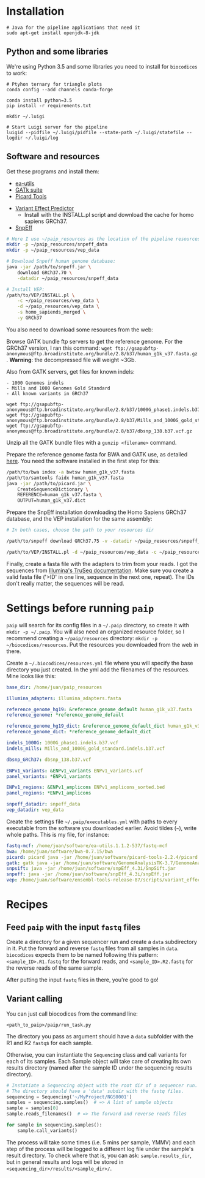 # Installation

```
# Java for the pipeline applications that need it
sudo apt-get install openjdk-8-jdk
```

## Python and some libraries
We're using Python 3.5 and some libraries you need to install for `biocodices` to work:
```
# Ptyhon ternary for triangle plots
conda config --add channels conda-forge

conda install python=3.5
pip install -r requirements.txt

mkdir ~/.luigi

# Start Luigi server for the pipeline
luigid --pidfile ~/.luigi/pidfile --state-path ~/.luigi/statefile --logdir ~/.luigi/log
```

## Software and resources

Get these programs and install them:

<!-- * [FastQC](http://www.bioinformatics.babraham.ac.uk/projects/download.html) -->
* [ea-utils](https://code.google.com/archive/p/ea-utils/downloads)
* [GATk suite](https://www.broadinstitute.org/gatk/download/)
* [Picard Tools](https://github.com/broadinstitute/picard/releases/tag/2.3.0)
<!-- * [Samtools](https://sourceforge.net/projects/samtools/files/) -->
<!-- * [Vcftools](http://vcftools.sourceforge.net/downloads.html) -->
<!-- * [bcftools, tabix, htslib](http://www.htslib.org/download/) -->
<!-- * [Bedtools](https://github.com/arq5x/bedtools2/releases) -->
* [Variant Effect Predictor](http://www.ensembl.org/info/docs/tools/vep/script/vep_download.html)
    - Install with the INSTALL.pl script and download the cache for homo
      sapiens GRCh37.
* [SnpEff](http://snpeff.sourceforge.net/)

```bash
# Here I use ~/paip_resources as the location of the pipeline resources
mkdir -p ~/paip_resources/snpeff_data
mkdir -p ~/paip_resources/vep_data

# Download Snpeff human genome database:
java -jar /path/to/snpeff.jar \
    download GRCh37.70 \
    -datadir ~/paip_resources/snpeff_data

# Install VEP:
/path/to/VEP/INSTALL.pl \
    -c ~/paip_resources/vep_data \
    -d ~/paip_resources/vep_data \
    -s homo_sapiends_merged \
    -y GRCh37
```

You also need to download some resources from the web:

Browse GATK bundle ftp servers to get the reference genome. For the GRCh37 version, I ran this command: `wget ftp://gsapubftp-anonymous@ftp.broadinstitute.org/bundle/2.8/b37/human_g1k_v37.fasta.gz`. **Warning**: the decompressed file will weight ~3Gb.

Also from GATK servers, get files for known indels:

    - 1000 Genomes indels
    - Mills and 1000 Genomes Gold Standard
    - All known variants in GRCh37

```
wget ftp://gsapubftp-anonymous@ftp.broadinstitute.org/bundle/2.8/b37/1000G_phase1.indels.b37.vcf.gz
wget ftp://gsapubftp-anonymous@ftp.broadinstitute.org/bundle/2.8/b37/Mills_and_1000G_gold_standard.indels.b37.vcf.gz
wget ftp://gsapubftp-anonymous@ftp.broadinstitute.org/bundle/2.8/b37/dbsnp_138.b37.vcf.gz
```

Unzip all the GATK bundle files with a `gunzip <filename>` command.

Prepare the reference genome fasta for BWA and GATK use, as detailed [here](http://gatkforums.broadinstitute.org/gatk/discussion/1601/how-can-i-prepare-a-fasta-file-to-use-as-reference). You need the software installed in the first step for this:
```bash
/path/to/bwa index -a bwtsw human_g1k_v37.fasta
/path/to/samtools faidx human_g1k_v37.fasta
java -jar /path/to/picard.jar \
    CreateSequenceDictionary \
    REFERENCE=human_g1k_v37.fasta \
    OUTPUT=human_g1k_v37.dict
```

Prepare the SnpEff installation downloading the Homo Sapiens GRCh37 database, and the VEP installation for the same assembly:

```bash
# In both cases, choose the path to your resources dir

/path/to/snpeff download GRCh37.75 -v -datadir ~/paip_resources/snpeff_data

/path/to/VEP/INSTALL.pl -d ~/paip_resources/vep_data -c ~/paip_resources/vep_data -s homo_sapiends_merged -y GRCh37
```

Finally, create a fasta file with the adapters to trim from your reads. I got the sequences from [Illumina's TruSeq documentation](http://support.illumina.com/content/dam/illumina-support/documents/documentation/chemistry_documentation/experiment-design/illumina-adapter-sequences_1000000002694-01.pdf). Make sure you create a valid fasta file ('>ID' in one line, sequence in the next one, repeat). The IDs don't really matter, the sequences will be read.

# Settings before running `paip`

`paip` will search for its config files in a `~/.paip` directory,
so create it with `mkdir -p ~/.paip`. You will also need an organized
resource folder, so I recommend creating a `~/paip/resources` directory:
`mkdir -p ~/biocodices/resources`. Put the resources you downloaded from the
web in there.

Create a `~/.biocodices/resources.yml` file where you will specify the base
directory you just created. In the yml add the filenames of the resources.
Mine looks like this:

```yaml
base_dir: /home/juan/paip_resources

illumina_adapters: illumina_adapters.fasta

reference_genome_hg19: &reference_genome_default human_g1k_v37.fasta
reference_genome: *reference_genome_default

reference_genome_hg19_dict: &reference_genome_default_dict human_g1k_v37.dict
reference_genome_dict: *reference_genome_default_dict

indels_1000G: 1000G_phase1.indels.b37.vcf
indels_mills: Mills_and_1000G_gold_standard.indels.b37.vcf

dbsnp_GRCh37: dbsnp_138.b37.vcf

ENPv1_variants: &ENPv1_variants ENPv1_variants.vcf
panel_variants: *ENPv1_variants

ENPv1_regions: &ENPv1_amplicons ENPv1_amplicons_sorted.bed
panel_regions: *ENPv1_amplicons

snpeff_datadir: snpeff_data
vep_datadir: vep_data
```

Create the settings file `~/.paip/executables.yml` with paths to every executable from the software you downloaded earlier. Avoid tildes (`~`), write whole paths. This is my file, for instance:

```yaml
fastq-mcf: /home/juan/software/ea-utils.1.1.2-537/fastq-mcf
bwa: /home/juan/software/bwa-0.7.15/bwa
picard: picard java -jar /home/juan/software/picard-tools-2.2.4/picard.jar
gatk: gatk java -jar /home/juan/software/GenomeAnalysisTK-3.7/GenomeAnalysisTK.jar
snpsift: java -jar /home/juan/software/snpEff_4.3i/SnpSift.jar
snpeff: java -jar /home/juan/software/snpEff_4.3i/snpEff.jar
vep: /home/juan/software/ensembl-tools-release-87/scripts/variant_effect_predictor/variant_effect_predictor.pl
```

# Recipes

## Feed `paip` with the input `fastq` files

Create a directory for a given sequencer run and create a `data` subdirectory
in it. Put the forward and reverse `fastq` files from all samples in `data`.
`biocodices` expects them to be named following this pattern:
`<sample_ID>.R1.fastq` for the forward reads, and `<sample_ID>.R2.fastq` for
the reverse reads of the same sample.

After putting the input `fastq` files in there, you're good to go!

## Variant calling

You can just call biocodices from the command line:

`<path_to_paip>/paip/run_task.py`

The directory you pass as argument should have a `data` subfolder with the R1 and R2 `fastq`s for each sample.

Otherwise, you can instantiate the `Sequencing` class and call variants for each of its samples. Each Sample object will take care of creating its own results directory
(named after the sample ID under the sequencing results directory). 

```python
# Instatiate a Sequencing object with the root dir of a sequencer run.
# The directory should have a 'data' subdir with the fastq files.
sequencing = Sequencing('~/MyProject/NGS0001')
samples = sequencing.samples()  # => A list of sample objects
sample = samples[0]
sample.reads_filenames()  # => The forward and reverse reads files

for sample in sequencing.samples():
    sample.call_variants()
```

The process will take some times (i.e. 5 mins per sample, YMMV) and each step
of the process will be logged to a different log file under the sample's result
directory. To check where that is, you can ask: `sample.results_dir`, but in
general results and logs will be stored in `<sequencing_dir>/results/<sample_dir>/`.
